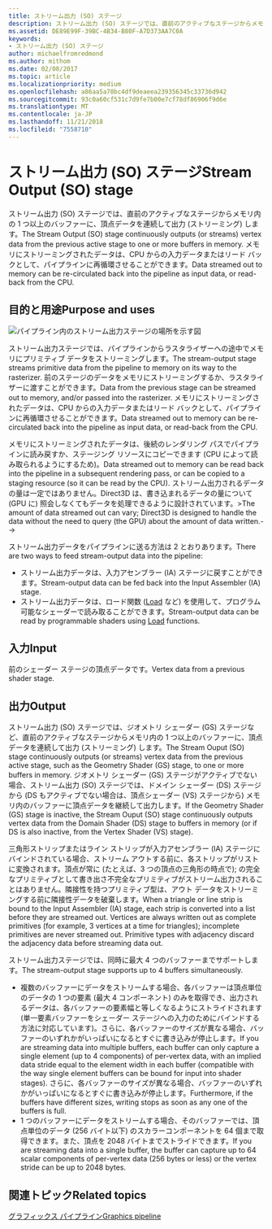 ```yaml
---
title: ストリーム出力 (SO) ステージ
description: ストリーム出力 (SO) ステージでは、直前のアクティブなステージからメモリ内の 1 つ以上のバッファーに、頂点データを連続して出力 (ストリーミング) します。 メモリにストリーミングされたデータは、CPU からの入力データまたはリード バックとして、パイプラインに再循環させることができます。
ms.assetid: DE89E99F-39BC-4B34-B80F-A7D373AA7C0A
keywords:
- ストリーム出力 (SO) ステージ
author: michaelfromredmond
ms.author: mithom
ms.date: 02/08/2017
ms.topic: article
ms.localizationpriority: medium
ms.openlocfilehash: a86aa5a78bc4df9deaeea239356345c33736d942
ms.sourcegitcommit: 93c0a60cf531c7d9fe7b00e7cf78df86906f9d6e
ms.translationtype: MT
ms.contentlocale: ja-JP
ms.lasthandoff: 11/21/2018
ms.locfileid: "7558710"
---
```

# <a name="stream-output-so-stage"></a><span data-ttu-id="f6626-105">ストリーム出力 (SO) ステージ</span><span class="sxs-lookup"><span data-stu-id="f6626-105">Stream Output (SO) stage</span></span>


<span data-ttu-id="f6626-106">ストリーム出力 (SO) ステージでは、直前のアクティブなステージからメモリ内の 1 つ以上のバッファーに、頂点データを連続して出力 (ストリーミング) します。</span><span class="sxs-lookup"><span data-stu-id="f6626-106">The Stream Output (SO) stage continuously outputs (or streams) vertex data from the previous active stage to one or more buffers in memory.</span></span> <span data-ttu-id="f6626-107">メモリにストリーミングされたデータは、CPU からの入力データまたはリード バックとして、パイプラインに再循環させることができます。</span><span class="sxs-lookup"><span data-stu-id="f6626-107">Data streamed out to memory can be re-circulated back into the pipeline as input data, or read-back from the CPU.</span></span>

## <a name="span-idpurposeandusesspanspan-idpurposeandusesspanspan-idpurposeandusesspanpurpose-and-uses"></a><span data-ttu-id="f6626-108"><span id="Purpose_and_uses"></span><span id="purpose_and_uses"></span><span id="PURPOSE_AND_USES"></span>目的と用途</span><span class="sxs-lookup"><span data-stu-id="f6626-108"><span id="Purpose_and_uses"></span><span id="purpose_and_uses"></span><span id="PURPOSE_AND_USES"></span>Purpose and uses</span></span>


![パイプライン内のストリーム出力ステージの場所を示す図](images/d3d10-pipeline-stages-so.png)

<span data-ttu-id="f6626-110">ストリーム出力ステージでは、パイプラインからラスタライザーへの途中でメモリにプリミティブ データをストリーミングします。</span><span class="sxs-lookup"><span data-stu-id="f6626-110">The stream-output stage streams primitive data from the pipeline to memory on its way to the rasterizer.</span></span> <span data-ttu-id="f6626-111">前のステージのデータをメモリにストリーミングするか、ラスタライザーに渡すことができます。</span><span class="sxs-lookup"><span data-stu-id="f6626-111">Data from the previous stage can be streamed out to memory, and/or passed into the rasterizer.</span></span> <span data-ttu-id="f6626-112">メモリにストリーミングされたデータは、CPU からの入力データまたはリード バックとして、パイプラインに再循環させることができます。</span><span class="sxs-lookup"><span data-stu-id="f6626-112">Data streamed out to memory can be re-circulated back into the pipeline as input data, or read-back from the CPU.</span></span>

<span data-ttu-id="f6626-113">メモリにストリーミングされたデータは、後続のレンダリング パスでパイプラインに読み戻すか、ステージング リソースにコピーできます (CPU によって読み取られるようにするため)。</span><span class="sxs-lookup"><span data-stu-id="f6626-113">Data streamed out to memory can be read back into the pipeline in a subsequent rendering pass, or can be copied to a staging resource (so it can be read by the CPU).</span></span> <span data-ttu-id="f6626-114">ストリーム出力されるデータの量は一定ではありません。Direct3D は、書き込まれるデータの量について (GPU に) 照会しなくてもデータを処理できるように設計されています。&gt;</span><span class="sxs-lookup"><span data-stu-id="f6626-114">The amount of data streamed out can vary; Direct3D is designed to handle the data without the need to query (the GPU) about the amount of data written.--&gt;</span></span>

<span data-ttu-id="f6626-115">ストリーム出力データをパイプラインに送る方法は 2 とおりあります。</span><span class="sxs-lookup"><span data-stu-id="f6626-115">There are two ways to feed stream-output data into the pipeline:</span></span>

-   <span data-ttu-id="f6626-116">ストリーム出力データは、入力アセンブラー (IA) ステージに戻すことができます。</span><span class="sxs-lookup"><span data-stu-id="f6626-116">Stream-output data can be fed back into the Input Assembler (IA) stage.</span></span>
-   <span data-ttu-id="f6626-117">ストリーム出力データは、ロード関数 ([Load](https://msdn.microsoft.com/library/windows/desktop/bb509694) など) を使用して、プログラム可能なシェーダーで読み取ることができます。</span><span class="sxs-lookup"><span data-stu-id="f6626-117">Stream-output data can be read by programmable shaders using [Load](https://msdn.microsoft.com/library/windows/desktop/bb509694) functions.</span></span>

## <a name="span-idinputspanspan-idinputspanspan-idinputspaninput"></a><span data-ttu-id="f6626-118"><span id="Input"></span><span id="input"></span><span id="INPUT"></span>入力</span><span class="sxs-lookup"><span data-stu-id="f6626-118"><span id="Input"></span><span id="input"></span><span id="INPUT"></span>Input</span></span>


<span data-ttu-id="f6626-119">前のシェーダー ステージの頂点データです。</span><span class="sxs-lookup"><span data-stu-id="f6626-119">Vertex data from a previous shader stage.</span></span>

## <a name="span-idoutputspanspan-idoutputspanspan-idoutputspanoutput"></a><span data-ttu-id="f6626-120"><span id="Output"></span><span id="output"></span><span id="OUTPUT"></span>出力</span><span class="sxs-lookup"><span data-stu-id="f6626-120"><span id="Output"></span><span id="output"></span><span id="OUTPUT"></span>Output</span></span>


<span data-ttu-id="f6626-121">ストリーム出力 (SO) ステージでは、ジオメトリ シェーダー (GS) ステージなど、直前のアクティブなステージからメモリ内の 1 つ以上のバッファーに、頂点データを連続して出力 (ストリーミング) します。</span><span class="sxs-lookup"><span data-stu-id="f6626-121">The Stream Ouput (SO) stage continuously outputs (or streams) vertex data from the previous active stage, such as the Geometry Shader (GS) stage, to one or more buffers in memory.</span></span> <span data-ttu-id="f6626-122">ジオメトリ シェーダー (GS) ステージがアクティブでない場合、ストリーム出力 (SO) ステージでは、ドメイン シェーダー (DS) ステージから (DS もアクティブでない場合は、頂点シェーダー (VS) ステージから) メモリ内のバッファーに頂点データを継続して出力します。</span><span class="sxs-lookup"><span data-stu-id="f6626-122">If the Geometry Shader (GS) stage is inactive, the Stream Ouput (SO) stage continuously outputs vertex data from the Domain Shader (DS) stage to buffers in memory (or if DS is also inactive, from the Vertex Shader (VS) stage).</span></span>

<span data-ttu-id="f6626-123">三角形ストリップまたはライン ストリップが入力アセンブラー (IA) ステージにバインドされている場合、ストリーム アウトする前に、各ストリップがリストに変換されます。頂点が常に (たとえば、3 つの頂点の三角形の時点で); の完全なプリミティブとして書き出さ不完全なプリミティブがストリーム出力されることはありません。隣接性を持つプリミティブ型は、アウト データをストリーミングする前に隣接性データを破棄します。</span><span class="sxs-lookup"><span data-stu-id="f6626-123">When a triangle or line strip is bound to the Input Assembler (IA) stage, each strip is converted into a list before they are streamed out. Vertices are always written out as complete primitives (for example, 3 vertices at a time for triangles); incomplete primitives are never streamed out. Primitive types with adjacency discard the adjacency data before streaming data out.</span></span>

<span data-ttu-id="f6626-124">ストリーム出力ステージでは、同時に最大 4 つのバッファーまでサポートします。</span><span class="sxs-lookup"><span data-stu-id="f6626-124">The stream-output stage supports up to 4 buffers simultaneously.</span></span>

-   <span data-ttu-id="f6626-125">複数のバッファーにデータをストリームする場合、各バッファーは頂点単位のデータの 1 つの要素 (最大 4 コンポーネント) のみを取得でき、出力されるデータは、各バッファーの要素幅と等しくなるようにストライドされます (単一要素バッファーをシェーダー ステージへの入力のためにバインドする方法に対応しています)。さらに、各バッファーのサイズが異なる場合、バッファーのいずれかがいっぱいになるとすぐに書き込みが停止します。</span><span class="sxs-lookup"><span data-stu-id="f6626-125">If you are streaming data into multiple buffers, each buffer can only capture a single element (up to 4 components) of per-vertex data, with an implied data stride equal to the element width in each buffer (compatible with the way single element buffers can be bound for input into shader stages).</span></span> <span data-ttu-id="f6626-126">さらに、各バッファーのサイズが異なる場合、バッファーのいずれかがいっぱいになるとすぐに書き込みが停止します。</span><span class="sxs-lookup"><span data-stu-id="f6626-126">Furthermore, if the buffers have different sizes, writing stops as soon as any one of the buffers is full.</span></span>
-   <span data-ttu-id="f6626-127">1 つのバッファーにデータをストリームする場合、そのバッファーでは、頂点単位のデータ (256 バイト以下) のスカラーコンポーネントを 64 個まで取得できます。また、頂点を 2048 バイトまでストライドできます。</span><span class="sxs-lookup"><span data-stu-id="f6626-127">If you are streaming data into a single buffer, the buffer can capture up to 64 scalar components of per-vertex data (256 bytes or less) or the vertex stride can be up to 2048 bytes.</span></span>

## <a name="span-idrelated-topicsspanrelated-topics"></a><span data-ttu-id="f6626-128"><span id="related-topics"></span>関連トピック</span><span class="sxs-lookup"><span data-stu-id="f6626-128"><span id="related-topics"></span>Related topics</span></span>


[<span data-ttu-id="f6626-129">グラフィックス パイプライン</span><span class="sxs-lookup"><span data-stu-id="f6626-129">Graphics pipeline</span></span>](graphics-pipeline.md)

 

 





